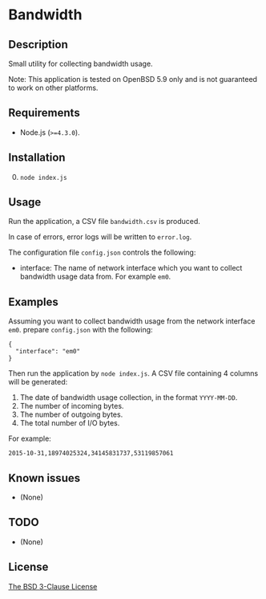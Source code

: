 # Bandwidth #

## Description ##

Small utility for collecting bandwidth usage.

Note: This application is tested on OpenBSD 5.9 only and is not guaranteed to work on other platforms.

## Requirements ##

* Node.js (`>=4.3.0`).

## Installation ##

0. `node index.js`

## Usage ##

Run the application, a CSV file `bandwidth.csv` is produced.

In case of errors, error logs will be written to `error.log`.

The configuration file `config.json` controls the following:

* interface: The name of network interface which you want to collect bandwidth usage data from. For example `em0`.

## Examples ##

Assuming you want to collect bandwidth usage from the network interface `em0`. prepare `config.json` with the following:

```
{
  "interface": "em0"
}
```

Then run the application by `node index.js`. A CSV file containing 4 columns will be generated:

1. The date of bandwidth usage collection, in the format `YYYY-MM-DD`.
2. The number of incoming bytes.
3. The number of outgoing bytes.
4. The total number of I/O bytes.

For example:

```
2015-10-31,18974025324,34145831737,53119857061
```

## Known issues ##

* (None)

## TODO ##

* (None)

## License ##

[The BSD 3-Clause License](http://opensource.org/licenses/BSD-3-Clause)

